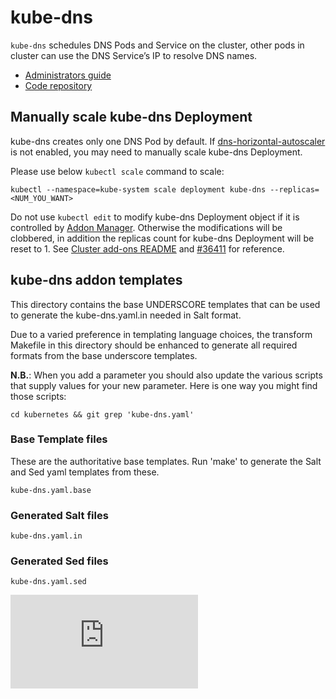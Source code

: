 # kube-dns

`kube-dns` schedules DNS Pods and Service on the cluster, other pods in cluster
can use the DNS Service’s IP to resolve DNS names.

* [Administrators guide](http://kubernetes.io/docs/admin/dns/)
* [Code repository](http://www.github.com/kubernetes/dns)

## Manually scale kube-dns Deployment

kube-dns creates only one DNS Pod by default. If
[dns-horizontal-autoscaler](../dns-horizontal-autoscaler/)
is not enabled, you may need to manually scale kube-dns Deployment.

Please use below `kubectl scale` command to scale:
```
kubectl --namespace=kube-system scale deployment kube-dns --replicas=<NUM_YOU_WANT>
```

Do not use `kubectl edit` to modify kube-dns Deployment object if it is
controlled by [Addon Manager](../addon-manager/). Otherwise the modifications
will be clobbered, in addition the replicas count for kube-dns Deployment will
be reset to 1. See [Cluster add-ons README](../README.md) and
[#36411](https://github.com/kubernetes/kubernetes/issues/36411) for reference.

## kube-dns addon templates

This directory contains the base UNDERSCORE templates that can be used to
generate the kube-dns.yaml.in needed in Salt format.

Due to a varied preference in templating language choices, the transform
Makefile in this directory should be enhanced to generate all required formats
from the base underscore templates.

**N.B.**: When you add a parameter you should also update the various scripts
that supply values for your new parameter.  Here is one way you might find those
scripts:

```
cd kubernetes && git grep 'kube-dns.yaml'
```

### Base Template files

These are the authoritative base templates.
Run 'make' to generate the Salt and Sed yaml templates from these.

```
kube-dns.yaml.base
```

### Generated Salt files

```
kube-dns.yaml.in
```

### Generated Sed files

```
kube-dns.yaml.sed
```

[![Analytics](https://kubernetes-site.appspot.com/UA-36037335-10/GitHub/cluster/addons/dns/README.md?pixel)]()
